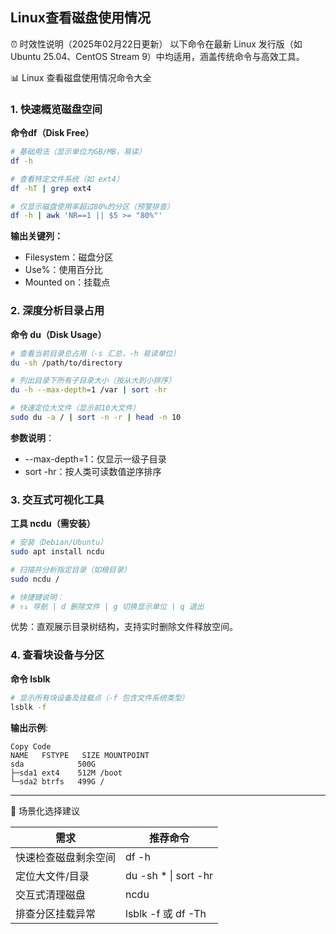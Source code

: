 ## Linux查看磁盘使用情况

⏰ 时效性说明（2025年02月22日更新）
以下命令在最新 Linux 发行版（如 Ubuntu 25.04、CentOS Stream 9）中均适用，涵盖传统命令与高效工具。

📊 Linux 查看磁盘使用情况命令大全

### 1. 快速概览磁盘空间

**命令df（Disk Free）**

```bash
# 基础用法（显示单位为GB/MB，易读）
df -h

# 查看特定文件系统（如 ext4）
df -hT | grep ext4

# 仅显示磁盘使用率超过80%的分区（预警排查）
df -h | awk 'NR==1 || $5 >= "80%"'
```


**输出关键列：**

 - Filesystem：磁盘分区
 - Use%：使用百分比
 - Mounted on：挂载点

### 2. 深度分析目录占用

**命令 du（Disk Usage）**

```bash
# 查看当前目录总占用（-s 汇总，-h 易读单位）
du -sh /path/to/directory

# 列出目录下所有子目录大小（按从大到小排序）
du -h --max-depth=1 /var | sort -hr

# 快速定位大文件（显示前10大文件）
sudo du -a / | sort -n -r | head -n 10
```

**参数说明**：

 - --max-depth=1：仅显示一级子目录
 - sort -hr：按人类可读数值逆序排序

### 3. 交互式可视化工具

**工具 ncdu（需安装）**

```bash
# 安装（Debian/Ubuntu）
sudo apt install ncdu

# 扫描并分析指定目录（如根目录）
sudo ncdu /

# 快捷键说明：
# ↑↓ 导航 | d 删除文件 | g 切换显示单位 | q 退出
```

优势：直观展示目录树结构，支持实时删除文件释放空间。

### 4. 查看块设备与分区

**命令 lsblk**

```bash
# 显示所有块设备及挂载点（-f 包含文件系统类型）
lsblk -f
```

**输出示例**:

```text
Copy Code
NAME   FSTYPE   SIZE MOUNTPOINT  
sda            500G  
├─sda1 ext4    512M /boot  
└─sda2 btrfs   499G /  
```
---

🚀 场景化选择建议

| 需求 | 推荐命令 |
| ---- | ---- |
|快速检查磁盘剩余空间|	df -h|
|定位大文件/目录|	du -sh * \| sort -hr|
|交互式清理磁盘|	ncdu|
|排查分区挂载异常|	lsblk -f 或 df -Th|
